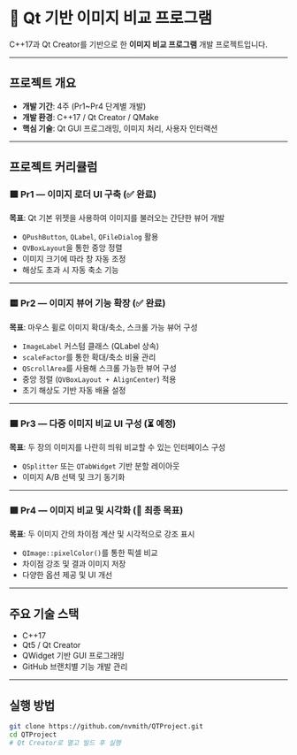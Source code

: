 # 📂 Qt 기반 이미지 비교 프로그램
C++17과 Qt Creator를 기반으로 한 **이미지 비교 프로그램** 개발 프로젝트입니다.  

---

## 프로젝트 개요

- **개발 기간**: 4주 (Pr1~Pr4 단계별 개발)
- **개발 환경**: C++17 / Qt Creator / QMake
- **핵심 기술**: Qt GUI 프로그래밍, 이미지 처리, 사용자 인터랙션

---

## 프로젝트 커리큘럼

### 🟩 Pr1 — 이미지 로더 UI 구축 (✅ 완료)

**목표**: Qt 기본 위젯을 사용하여 이미지를 불러오는 간단한 뷰어 개발

- `QPushButton`, `QLabel`, `QFileDialog` 활용
- `QVBoxLayout`을 통한 중앙 정렬
- 이미지 크기에 따라 창 자동 조정
- 해상도 초과 시 자동 축소 기능

---

### 🟨 Pr2 — 이미지 뷰어 기능 확장 (✅ 완료)

**목표**: 마우스 휠로 이미지 확대/축소, 스크롤 가능 뷰어 구성

- `ImageLabel` 커스텀 클래스 (QLabel 상속)
- `scaleFactor`를 통한 확대/축소 비율 관리
- `QScrollArea`를 사용해 스크롤 가능한 뷰어 구성
- 중앙 정렬 (`QVBoxLayout + AlignCenter`) 적용
- 초기 해상도 기반 자동 배율 설정

---

### 🟦 Pr3 — 다중 이미지 비교 UI 구성 (⏳ 예정)

**목표**: 두 장의 이미지를 나란히 띄워 비교할 수 있는 인터페이스 구성

- `QSplitter` 또는 `QTabWidget` 기반 분할 레이아웃
- 이미지 A/B 선택 및 크기 동기화

---

### 🟥 Pr4 — 이미지 비교 및 시각화 (🎯 최종 목표)

**목표**: 두 이미지 간의 차이점 계산 및 시각적으로 강조 표시

- `QImage::pixelColor()`를 통한 픽셀 비교
- 차이점 강조 및 결과 이미지 저장
- 다양한 옵션 제공 및 UI 개선

---

## 주요 기술 스택

- C++17
- Qt5 / Qt Creator
- QWidget 기반 GUI 프로그래밍
- GitHub 브랜치별 기능 개발 관리

---

## 실행 방법

```bash
git clone https://github.com/nvmith/QTProject.git
cd QTProject
# Qt Creator로 열고 빌드 후 실행
